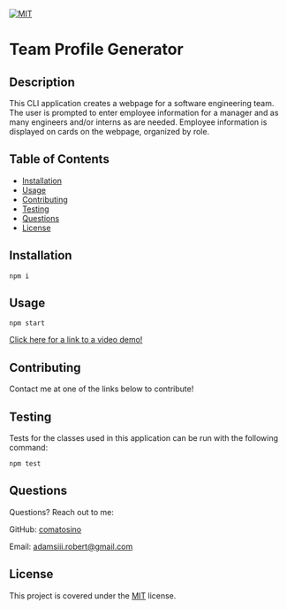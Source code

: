 [![MIT](https://img.shields.io/badge/license-MIT-green)](https://opensource.org/licenses/MIT)

# Team Profile Generator

## Description

This CLI application creates a webpage for a software engineering team. The user is prompted to enter employee information for a manager and as many engineers and/or interns as are needed. Employee information is displayed on cards on the webpage, organized by role.

## Table of Contents

- [Installation](#installation)
- [Usage](#usage)
- [Contributing](#Contributing)
- [Testing](#Testing)
- [Questions](#Questions)
- [License](#License)

## Installation
```
npm i
```
## Usage
```
npm start
```

[Click here for a link to a video demo!](https://drive.google.com/file/d/1BPwyBdgk1rfLiHVjUw5thxzFf3QEZtUc/view)

## Contributing

Contact me at one of the links below to contribute!

## Testing
Tests for the classes used in this application can be run with the following command:
```
npm test
```
## Questions

Questions? Reach out to me:

GitHub: [comatosino](https://github.com/comatosino)

Email: adamsiii.robert@gmail.com


## License
    
This project is covered under the [MIT](https://opensource.org/licenses/MIT) license.
    

